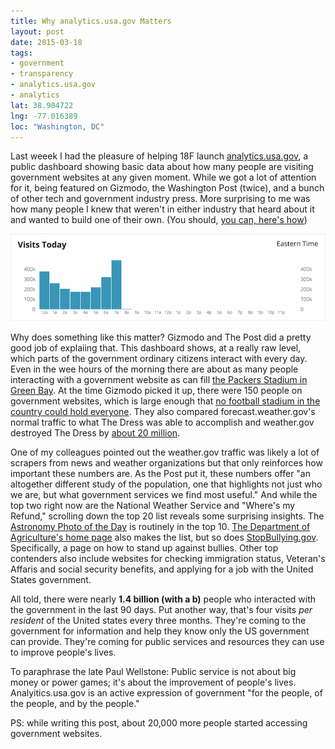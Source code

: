 ```yaml
---
title: Why analytics.usa.gov Matters
layout: post
date: 2015-03-18
tags:
- government
- transparency
- analytics.usa.gov
- analytics
lat: 38.904722
lng: -77.016389
loc: "Washington, DC"
---
```

Last weeek I had the pleasure of helping 18F launch [analytics.usa.gov][1], a
public dashboard showing basic data about how many people are visiting
government websites at any given moment. While we got a lot of attention for
it, being featured on Gizmodo, the Washington Post (twice), and a bunch of
other tech and government industry press. More surprising to me was how many
people I knew that weren't in either industry that heard about it and wanted to
build one of their own. (You should, [you can, here's how][2])

![Government websites at 8AM Eastern Time](/assets/images/analytics.png)

Why does something like this matter? Gizmodo and The Post did a pretty good job
of explaiing that. This dashboard shows, at a really raw level, which parts of
the government ordinary citizens interact with every day. Even in the wee hours
of the morning there are about as many people interacting with a government
website as can fill [the Packers Stadium in Green Bay][3]. At the time Gizmodo
picked it up, there were 150 people on government websites, which is large
enough that [no football stadium in the country could hold everyone][4]. They
also compared forecast.weather.gov's normal traffic to what The Dress was able
to accomplish and weather.gov destroyed The Dress by [about 20 million][4].

One of my colleagues pointed out the weather.gov traffic was likely a lot of
scrapers from news and weather organizations but that only reinforces how
important these numbers are. As the Post put it, these numbers offer "an
altogether different study of the population, one that highlights not just who
we are, but what government services we find most useful." And while the top
two right now are the National Weather Service and "Where's my Refund,"
scrolling down the top 20 list reveals some surprising insights. The [Astronomy
Photo of the Day][5] is routinely in the top 10. [The Department of
Agriculture's home page][6] also makes the list, but so does
[StopBullying.gov][7]. Specifically, a page on how to stand up against bullies.
Other top contenders also include websites for checking immigration status,
Veteran's Affaris and social security benefits, and applying for a job with the
United States government.

All told, there were nearly **1.4 billion (with a b)** people who interacted with
the government in the last 90 days. Put another way, that's four visits *per
resident* of the United states every three months. They're coming to the
government for information and help they know only the US government can
provide. They're coming for public services and resources they can use to
improve people's lives.

To paraphrase the late Paul Wellstone: Public service is not about big money or
power games; it's about the improvement of people's lives. Analyitics.usa.gov
is an active expression of government "for the people, of the people, and by
the people."

PS: while writing this post, about 20,000 more people started accessing
government websites.

[1]: https://analytics.usa.gov
[2]: https://18f.gsa.gov/2015/03/19/how-we-built-analytics-usa-gov/
[3]: https://en.wikipedia.org/wiki/Lambeau_Field#Seating_capacity
[4]: http://gizmodo.com/look-at-all-the-people-on-government-websites-right-now-1692387051
[5]: http://apod.nasa.gov/apod/astropix.html
[6]: http://www.usda.gov//wps/portal/usda/usdahome
[7]: http://stopbullying.gov/respond/be-more-than-a-bystander/index.html

